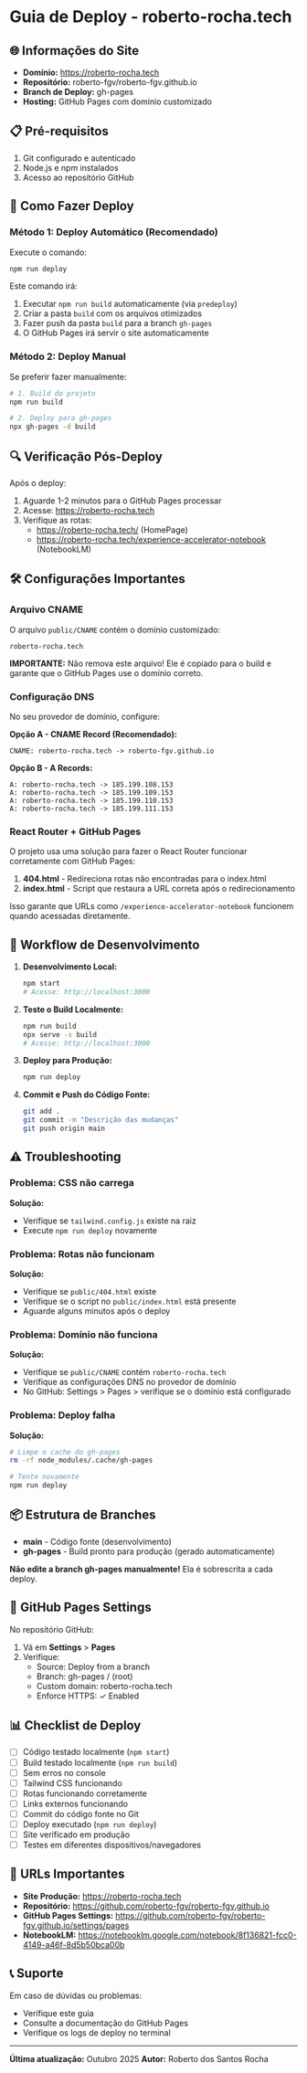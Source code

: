 # Guia de Deploy - roberto-rocha.tech

## 🌐 Informações do Site

- **Domínio:** https://roberto-rocha.tech
- **Repositório:** roberto-fgv/roberto-fgv.github.io
- **Branch de Deploy:** gh-pages
- **Hosting:** GitHub Pages com domínio customizado

## 📋 Pré-requisitos

1. Git configurado e autenticado
2. Node.js e npm instalados
3. Acesso ao repositório GitHub

## 🚀 Como Fazer Deploy

### Método 1: Deploy Automático (Recomendado)

Execute o comando:

```bash
npm run deploy
```

Este comando irá:
1. Executar `npm run build` automaticamente (via `predeploy`)
2. Criar a pasta `build` com os arquivos otimizados
3. Fazer push da pasta `build` para a branch `gh-pages`
4. O GitHub Pages irá servir o site automaticamente

### Método 2: Deploy Manual

Se preferir fazer manualmente:

```bash
# 1. Build do projeto
npm run build

# 2. Deploy para gh-pages
npx gh-pages -d build
```

## 🔍 Verificação Pós-Deploy

Após o deploy:

1. Aguarde 1-2 minutos para o GitHub Pages processar
2. Acesse: https://roberto-rocha.tech
3. Verifique as rotas:
   - https://roberto-rocha.tech/ (HomePage)
   - https://roberto-rocha.tech/experience-accelerator-notebook (NotebookLM)

## 🛠️ Configurações Importantes

### Arquivo CNAME

O arquivo `public/CNAME` contém o domínio customizado:
```
roberto-rocha.tech
```

**IMPORTANTE:** Não remova este arquivo! Ele é copiado para o build e garante que o GitHub Pages use o domínio correto.

### Configuração DNS

No seu provedor de domínio, configure:

**Opção A - CNAME Record (Recomendado):**
```
CNAME: roberto-rocha.tech -> roberto-fgv.github.io
```

**Opção B - A Records:**
```
A: roberto-rocha.tech -> 185.199.108.153
A: roberto-rocha.tech -> 185.199.109.153
A: roberto-rocha.tech -> 185.199.110.153
A: roberto-rocha.tech -> 185.199.111.153
```

### React Router + GitHub Pages

O projeto usa uma solução para fazer o React Router funcionar corretamente com GitHub Pages:

1. **404.html** - Redireciona rotas não encontradas para o index.html
2. **index.html** - Script que restaura a URL correta após o redirecionamento

Isso garante que URLs como `/experience-accelerator-notebook` funcionem quando acessadas diretamente.

## 📝 Workflow de Desenvolvimento

1. **Desenvolvimento Local:**
   ```bash
   npm start
   # Acesse: http://localhost:3000
   ```

2. **Teste o Build Localmente:**
   ```bash
   npm run build
   npx serve -s build
   # Acesse: http://localhost:3000
   ```

3. **Deploy para Produção:**
   ```bash
   npm run deploy
   ```

4. **Commit e Push do Código Fonte:**
   ```bash
   git add .
   git commit -m "Descrição das mudanças"
   git push origin main
   ```

## ⚠️ Troubleshooting

### Problema: CSS não carrega

**Solução:**
- Verifique se `tailwind.config.js` existe na raiz
- Execute `npm run deploy` novamente

### Problema: Rotas não funcionam

**Solução:**
- Verifique se `public/404.html` existe
- Verifique se o script no `public/index.html` está presente
- Aguarde alguns minutos após o deploy

### Problema: Domínio não funciona

**Solução:**
- Verifique se `public/CNAME` contém `roberto-rocha.tech`
- Verifique as configurações DNS no provedor de domínio
- No GitHub: Settings > Pages > verifique se o domínio está configurado

### Problema: Deploy falha

**Solução:**
```bash
# Limpe o cache do gh-pages
rm -rf node_modules/.cache/gh-pages

# Tente novamente
npm run deploy
```

## 📦 Estrutura de Branches

- **main** - Código fonte (desenvolvimento)
- **gh-pages** - Build pronto para produção (gerado automaticamente)

**Não edite a branch gh-pages manualmente!** Ela é sobrescrita a cada deploy.

## 🔐 GitHub Pages Settings

No repositório GitHub:
1. Vá em **Settings** > **Pages**
2. Verifique:
   - Source: Deploy from a branch
   - Branch: gh-pages / (root)
   - Custom domain: roberto-rocha.tech
   - Enforce HTTPS: ✓ Enabled

## 📊 Checklist de Deploy

- [ ] Código testado localmente (`npm start`)
- [ ] Build testado localmente (`npm run build`)
- [ ] Sem erros no console
- [ ] Tailwind CSS funcionando
- [ ] Rotas funcionando corretamente
- [ ] Links externos funcionando
- [ ] Commit do código fonte no Git
- [ ] Deploy executado (`npm run deploy`)
- [ ] Site verificado em produção
- [ ] Testes em diferentes dispositivos/navegadores

## 🎯 URLs Importantes

- **Site Produção:** https://roberto-rocha.tech
- **Repositório:** https://github.com/roberto-fgv/roberto-fgv.github.io
- **GitHub Pages Settings:** https://github.com/roberto-fgv/roberto-fgv.github.io/settings/pages
- **NotebookLM:** https://notebooklm.google.com/notebook/8f136821-fcc0-4149-a46f-8d5b50bca00b

## 📞 Suporte

Em caso de dúvidas ou problemas:
- Verifique este guia
- Consulte a documentação do GitHub Pages
- Verifique os logs de deploy no terminal

---

**Última atualização:** Outubro 2025
**Autor:** Roberto dos Santos Rocha
